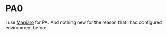 # PA0

I use [Manjaro](https://manjaro.org/) for PA. And nothing new for the reason that I had configured environment before.
